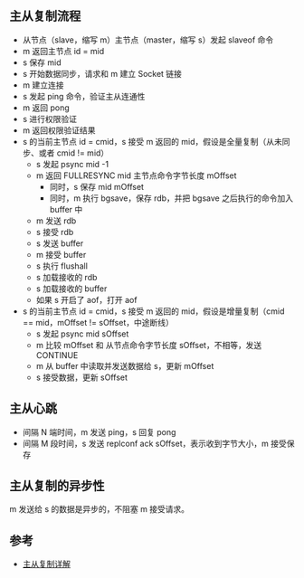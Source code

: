 ## 主从复制流程

- 从节点（slave，缩写 m）主节点（master，缩写 s）发起 slaveof 命令
- m 返回主节点 id = mid
- s 保存 mid
- s 开始数据同步，请求和 m 建立 Socket 链接
- m 建立连接
- s 发起 ping 命令，验证主从连通性
- m 返回 pong
- s 进行权限验证
- m 返回权限验证结果
- s 的当前主节点 id = cmid，s 接受 m 返回的 mid，假设是全量复制（从未同步、或者 cmid != mid）
  - s 发起 psync mid -1
  - m 返回 FULLRESYNC mid 主节点命令字节长度 mOffset
    - 同时，s 保存 mid mOffset
    - 同时，m 执行 bgsave，保存 rdb，并把 bgsave 之后执行的命令加入 buffer 中
  - m 发送 rdb
  - s 接受 rdb
  - s 发送 buffer
  - m 接受 buffer
  - s 执行 flushall
  - s 加载接收的 rdb
  - s 加载接收的 buffer
  - 如果 s 开启了 aof，打开 aof
- s 的当前主节点 id = cmid，s 接受 m 返回的 mid，假设是增量复制（cmid == mid，mOffset != sOffset，中途断线）
  - s 发起 psync mid sOffset
  - m 比较 mOffset 和 从节点命令字节长度 sOffset，不相等，发送 CONTINUE
  - m 从 buffer 中读取并发送数据给 s，更新 mOffset
  - s 接受数据，更新 sOffset

## 主从心跳

- 间隔 N 端时间，m 发送 ping，s 回复 pong
- 间隔 M 段时间，s 发送 replconf ack sOffset，表示收到字节大小，m 接受保存

## 主从复制的异步性

m 发送给 s 的数据是异步的，不阻塞 m 接受请求。

## 参考

- [主从复制详解](https://zhuanlan.zhihu.com/p/60239657)